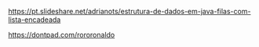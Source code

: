 https://pt.slideshare.net/adrianots/estrutura-de-dados-em-java-filas-com-lista-encadeada

https://dontpad.com/rororonaldo